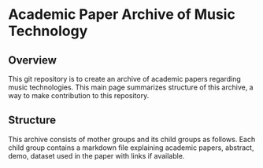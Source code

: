# Academic Paper Archive of Music Technology 

## Overview
This git repository is to create an archive of academic papers regarding music technologies.
This main page summarizes structure of this archive, a way to make contribution to this repository. 

## Structure
This archive consists of mother groups and its child groups as follows. 
Each child group contains a markdown file explaining academic papers, abstract, 
demo, dataset used in the paper with links if available. 

 